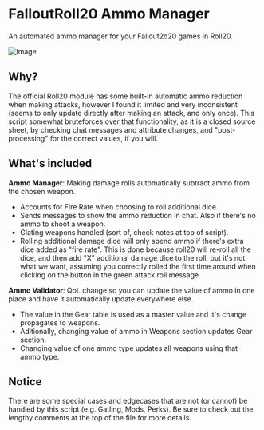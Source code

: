 # FalloutRoll20 Ammo Manager

An automated ammo manager for your Fallout2d20 games in Roll20.

![image](https://github.com/user-attachments/assets/faa2a6f8-6a1c-43f6-b391-de18d57c1b4a)

## Why?
The official Roll20 module has some built-in automatic ammo reduction when making attacks, however I found it limited and very inconsistent (seems to only update directly after making an attack, and only once).
This script somewhat bruteforces over that functionality, as it is a closed source sheet, by checking chat messages and attribute changes, and "post-processing" for the correct values, if you will.

## What's included
**Ammo Manager**: Making damage rolls automatically subtract ammo from the chosen weapon.
* Accounts for Fire Rate when choosing to roll additional dice.
* Sends messages to show the ammo reduction in chat. Also if there's no ammo to shoot a weapon.
* Glating weapons handled (sort of, check notes at top of script).
* Rolling additional damage dice will only spend ammo if there's extra dice added as "fire rate". 
This is done because roll20 will re-roll all the dice, and then add "X" additional damage dice to the roll, but it's not what we want, assuming you correctly rolled the first time around when clicking on the button in the green attack roll message.

**Ammo Validator**: QoL change so you can update the value of ammo in one place and have it automatically update everywhere else. 
* The value in the Gear table is used as a master value and it's change propagates to weapons.
* Aditionally, changing value of ammo in Weapons section updates Gear section.
* Changing value of one ammo type updates all weapons using that ammo type.

## Notice
There are some special cases and edgecases that are not (or cannot) be handled by this script (e.g. Gatling, Mods, Perks). 
Be sure to check out the lengthy comments at the top of the file for more details.
